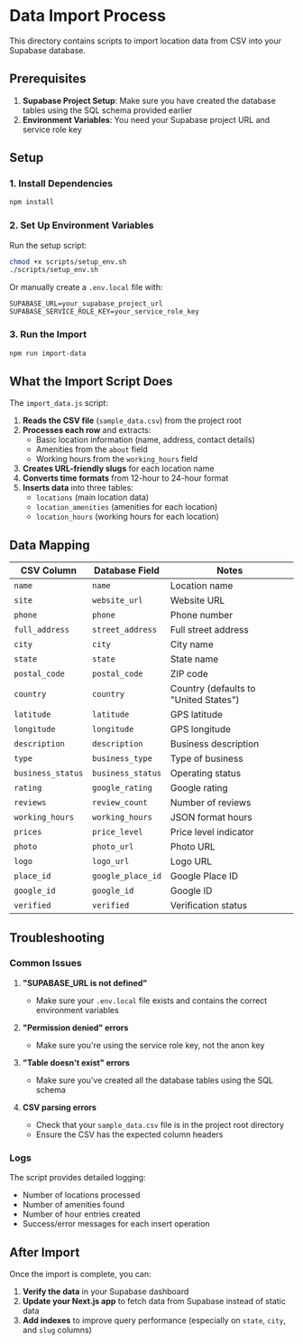 # Data Import Process

This directory contains scripts to import location data from CSV into your Supabase database.

## Prerequisites

1. **Supabase Project Setup**: Make sure you have created the database tables using the SQL schema provided earlier
2. **Environment Variables**: You need your Supabase project URL and service role key

## Setup

### 1. Install Dependencies
```bash
npm install
```

### 2. Set Up Environment Variables
Run the setup script:
```bash
chmod +x scripts/setup_env.sh
./scripts/setup_env.sh
```

Or manually create a `.env.local` file with:
```
SUPABASE_URL=your_supabase_project_url
SUPABASE_SERVICE_ROLE_KEY=your_service_role_key
```

### 3. Run the Import
```bash
npm run import-data
```

## What the Import Script Does

The `import_data.js` script:

1. **Reads the CSV file** (`sample_data.csv`) from the project root
2. **Processes each row** and extracts:
   - Basic location information (name, address, contact details)
   - Amenities from the `about` field
   - Working hours from the `working_hours` field
3. **Creates URL-friendly slugs** for each location name
4. **Converts time formats** from 12-hour to 24-hour format
5. **Inserts data** into three tables:
   - `locations` (main location data)
   - `location_amenities` (amenities for each location)
   - `location_hours` (working hours for each location)

## Data Mapping

| CSV Column | Database Field | Notes |
|------------|----------------|-------|
| `name` | `name` | Location name |
| `site` | `website_url` | Website URL |
| `phone` | `phone` | Phone number |
| `full_address` | `street_address` | Full street address |
| `city` | `city` | City name |
| `state` | `state` | State name |
| `postal_code` | `postal_code` | ZIP code |
| `country` | `country` | Country (defaults to "United States") |
| `latitude` | `latitude` | GPS latitude |
| `longitude` | `longitude` | GPS longitude |
| `description` | `description` | Business description |
| `type` | `business_type` | Type of business |
| `business_status` | `business_status` | Operating status |
| `rating` | `google_rating` | Google rating |
| `reviews` | `review_count` | Number of reviews |
| `working_hours` | `working_hours` | JSON format hours |
| `prices` | `price_level` | Price level indicator |
| `photo` | `photo_url` | Photo URL |
| `logo` | `logo_url` | Logo URL |
| `place_id` | `google_place_id` | Google Place ID |
| `google_id` | `google_id` | Google ID |
| `verified` | `verified` | Verification status |

## Troubleshooting

### Common Issues

1. **"SUPABASE_URL is not defined"**
   - Make sure your `.env.local` file exists and contains the correct environment variables

2. **"Permission denied" errors**
   - Make sure you're using the service role key, not the anon key

3. **"Table doesn't exist" errors**
   - Make sure you've created all the database tables using the SQL schema

4. **CSV parsing errors**
   - Check that your `sample_data.csv` file is in the project root directory
   - Ensure the CSV has the expected column headers

### Logs

The script provides detailed logging:
- Number of locations processed
- Number of amenities found
- Number of hour entries created
- Success/error messages for each insert operation

## After Import

Once the import is complete, you can:

1. **Verify the data** in your Supabase dashboard
2. **Update your Next.js app** to fetch data from Supabase instead of static data
3. **Add indexes** to improve query performance (especially on `state`, `city`, and `slug` columns) 